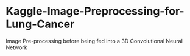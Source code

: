 # Kaggle-Image-Preprocessing-for-Lung-Cancer

Image Pre-processing before being fed into a 3D Convolutional Neural Network

